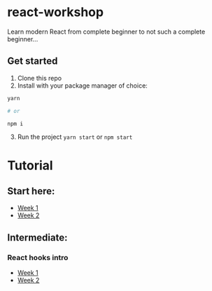 # react-workshop

Learn modern React from complete beginner to not such a complete beginner...

## Get started

1. Clone this repo
2. Install with your package manager of choice:

```bash
yarn

# or

npm i
```

3. Run the project `yarn start` or `npm start`

# Tutorial

## Start here:

-   [Week 1](./docs/week01.md)
-   [Week 2](./docs/week02.md)

## Intermediate:

### React hooks intro

-   [Week 1](./docs/week03.md)
-   [Week 2](./docs/week04.md)
